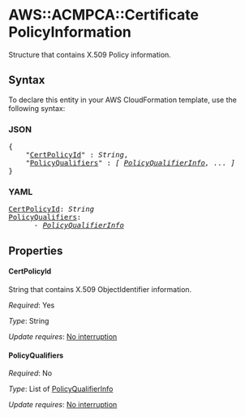 # AWS::ACMPCA::Certificate PolicyInformation

Structure that contains X.509 Policy information.

## Syntax

To declare this entity in your AWS CloudFormation template, use the following syntax:

### JSON

<pre>
{
    "<a href="#certpolicyid" title="CertPolicyId">CertPolicyId</a>" : <i>String</i>,
    "<a href="#policyqualifiers" title="PolicyQualifiers">PolicyQualifiers</a>" : <i>[ <a href="policyqualifierinfo.md">PolicyQualifierInfo</a>, ... ]</i>
}
</pre>

### YAML

<pre>
<a href="#certpolicyid" title="CertPolicyId">CertPolicyId</a>: <i>String</i>
<a href="#policyqualifiers" title="PolicyQualifiers">PolicyQualifiers</a>: <i>
      - <a href="policyqualifierinfo.md">PolicyQualifierInfo</a></i>
</pre>

## Properties

#### CertPolicyId

String that contains X.509 ObjectIdentifier information.

_Required_: Yes

_Type_: String

_Update requires_: [No interruption](https://docs.aws.amazon.com/AWSCloudFormation/latest/UserGuide/using-cfn-updating-stacks-update-behaviors.html#update-no-interrupt)

#### PolicyQualifiers

_Required_: No

_Type_: List of <a href="policyqualifierinfo.md">PolicyQualifierInfo</a>

_Update requires_: [No interruption](https://docs.aws.amazon.com/AWSCloudFormation/latest/UserGuide/using-cfn-updating-stacks-update-behaviors.html#update-no-interrupt)
